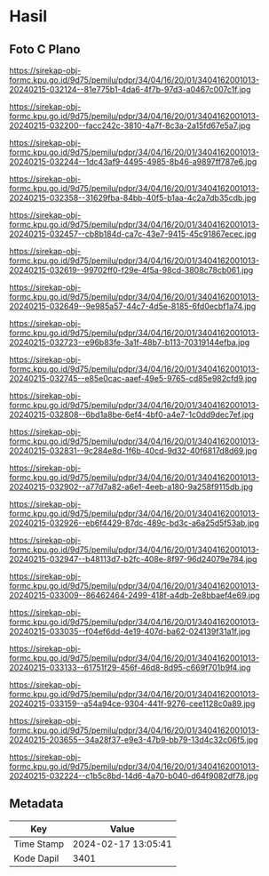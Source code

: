 # Hasil

## Foto C Plano

https://sirekap-obj-formc.kpu.go.id/9d75/pemilu/pdpr/34/04/16/20/01/3404162001013-20240215-032124--81e775b1-4da6-4f7b-97d3-a0467c007c1f.jpg

https://sirekap-obj-formc.kpu.go.id/9d75/pemilu/pdpr/34/04/16/20/01/3404162001013-20240215-032200--facc242c-3810-4a7f-8c3a-2a15fd67e5a7.jpg

https://sirekap-obj-formc.kpu.go.id/9d75/pemilu/pdpr/34/04/16/20/01/3404162001013-20240215-032244--1dc43af9-4495-4985-8b46-a9897ff787e6.jpg

https://sirekap-obj-formc.kpu.go.id/9d75/pemilu/pdpr/34/04/16/20/01/3404162001013-20240215-032358--31629fba-84bb-40f5-b1aa-4c2a7db35cdb.jpg

https://sirekap-obj-formc.kpu.go.id/9d75/pemilu/pdpr/34/04/16/20/01/3404162001013-20240215-032457--cb8b184d-ca7c-43e7-9415-45c91867ecec.jpg

https://sirekap-obj-formc.kpu.go.id/9d75/pemilu/pdpr/34/04/16/20/01/3404162001013-20240215-032619--99702ff0-f29e-4f5a-98cd-3808c78cb061.jpg

https://sirekap-obj-formc.kpu.go.id/9d75/pemilu/pdpr/34/04/16/20/01/3404162001013-20240215-032649--9e985a57-44c7-4d5e-8185-6fd0ecbf1a74.jpg

https://sirekap-obj-formc.kpu.go.id/9d75/pemilu/pdpr/34/04/16/20/01/3404162001013-20240215-032723--e96b83fe-3a1f-48b7-b113-70319144efba.jpg

https://sirekap-obj-formc.kpu.go.id/9d75/pemilu/pdpr/34/04/16/20/01/3404162001013-20240215-032745--e85e0cac-aaef-49e5-9765-cd85e982cfd9.jpg

https://sirekap-obj-formc.kpu.go.id/9d75/pemilu/pdpr/34/04/16/20/01/3404162001013-20240215-032808--6bd1a8be-6ef4-4bf0-a4e7-1c0dd9dec7ef.jpg

https://sirekap-obj-formc.kpu.go.id/9d75/pemilu/pdpr/34/04/16/20/01/3404162001013-20240215-032831--9c284e8d-1f6b-40cd-9d32-40f6817d8d69.jpg

https://sirekap-obj-formc.kpu.go.id/9d75/pemilu/pdpr/34/04/16/20/01/3404162001013-20240215-032902--a77d7a82-a6e1-4eeb-a180-9a258f9115db.jpg

https://sirekap-obj-formc.kpu.go.id/9d75/pemilu/pdpr/34/04/16/20/01/3404162001013-20240215-032926--eb6f4429-87dc-489c-bd3c-a6a25d5f53ab.jpg

https://sirekap-obj-formc.kpu.go.id/9d75/pemilu/pdpr/34/04/16/20/01/3404162001013-20240215-032947--b48113d7-b2fc-408e-8f97-96d24079e784.jpg

https://sirekap-obj-formc.kpu.go.id/9d75/pemilu/pdpr/34/04/16/20/01/3404162001013-20240215-033009--86462464-2499-418f-a4db-2e8bbaef4e69.jpg

https://sirekap-obj-formc.kpu.go.id/9d75/pemilu/pdpr/34/04/16/20/01/3404162001013-20240215-033035--f04ef6dd-4e19-407d-ba62-024139f31a1f.jpg

https://sirekap-obj-formc.kpu.go.id/9d75/pemilu/pdpr/34/04/16/20/01/3404162001013-20240215-033133--61751f29-456f-46d8-8d95-c669f701b9f4.jpg

https://sirekap-obj-formc.kpu.go.id/9d75/pemilu/pdpr/34/04/16/20/01/3404162001013-20240215-033159--a54a94ce-9304-441f-9276-cee1128c0a89.jpg

https://sirekap-obj-formc.kpu.go.id/9d75/pemilu/pdpr/34/04/16/20/01/3404162001013-20240215-203655--34a28f37-e9e3-47b9-bb79-13d4c32c06f5.jpg

https://sirekap-obj-formc.kpu.go.id/9d75/pemilu/pdpr/34/04/16/20/01/3404162001013-20240215-032224--c1b5c8bd-14d6-4a70-b040-d64f9082df78.jpg


## Metadata

| Key        | Value               |
| ---------- | ------------------- |
| Time Stamp | 2024-02-17 13:05:41 |
| Kode Dapil | 3401                |



